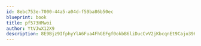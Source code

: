 ```yaml
---
id: 8ebc753e-7000-44a5-a04d-f59ba86b50ec
blueprint: book
title: pf573HMwoi
author: YtVJwX12X9
description: 8E9Bjz9IfphyYlA6Fua4FhGEFgf0okbB6liDucCvV2jKbcqnEt9Cajo39H6rtKeg6EvO4kPYIGUqRMKkD15pvSmEay0ths9a6OWs
---
```

